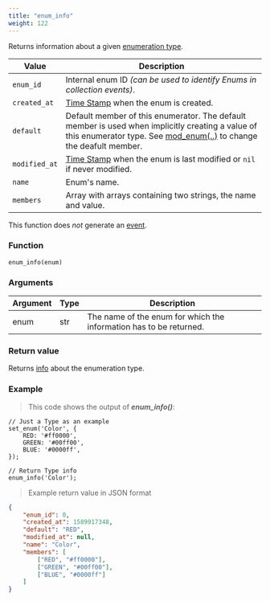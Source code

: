 ```yaml
---
title: "enum_info"
weight: 122
---
```


Returns information about a given [enumeration type](../../data-types/enum).

Value | Description
------- | -----------
`enum_id` | Internal enum ID *(can be used to identify Enums in collection events)*.
`created_at` | [Time Stamp](https://wikipedia.org/wiki/Unix_time) when the enum is created.
`default` | Default member of this enumerator. The default member is used when implicitly creating a value of this enumerator type. See [mod_enum(..)](../mod_enum/def) to change the deafult member.
`modified_at` | [Time Stamp](https://wikipedia.org/wiki/Unix_time) when the enum is last modified or `nil` if never modified.
`name` | Enum's name.
`members` | Array with arrays containing two strings, the name and value.

This function does *not* generate an [event](../../overview/events).

### Function

`enum_info(enum)`

### Arguments

Argument | Type | Description
-------- | ---- | -----------
enum | str | The name of the enum for which the information has to be returned.

### Return value

Returns [info](../../data-types/info) about the enumeration type.

### Example

> This code shows the output of ***enum_info()***:

```thingsdb,should_pass
// Just a Type as an example
set_enum('Color', {
    RED: '#ff0000',
    GREEN: '#00ff00',
    BLUE: '#0000ff',
});

// Return Type info
enum_info('Color');
```

> Example return value in JSON format

```json
{
    "enum_id": 0,
    "created_at": 1589917348,
    "default": "RED",
    "modified_at": null,
    "name": "Color",
    "members": [
        ["RED", "#ff0000"],
        ["GREEN", "#00ff00"],
        ["BLUE", "#0000ff"]
    ]
}
```
